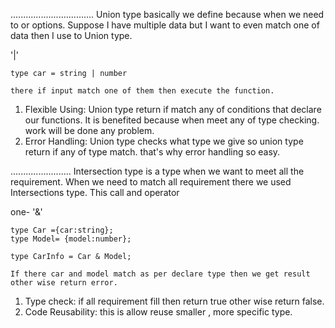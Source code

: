 <!-- Blog-1 -->

<!-- The significance of union and intersection types in Typescript. -->

..................<!-- Union Type -->...............
Union type basically we define because when we need to or options. Suppose I have multiple data but I want to even match one of data then I use to Union type.

<!-- ** Syntax** -->
 '|'  

 <!-- Example -->
 ```tsx
 type car = string | number

 there if input match one of them then execute the function.
```


 <!-- Significance -->
 1. Flexible Using: Union type return if match any of conditions that declare our functions. It is benefited because when meet any of type checking. work will be done any problem.
 2. Error Handling: Union type checks what type we give so union type return if any of type match. that's why error handling so easy.

 ..........<!-- Intersection Types -->..............
 Intersection type is a type when we want to meet all the requirement. When we need to match all requirement there we used Intersections type. This call and operator

  <!--Syntax  -->
  one- '&'

<!-- Example -->

```tsx
type Car ={car:string};
type Model= {model:number};

type CarInfo = Car & Model;

If there car and model match as per declare type then we get result other wise return error.
```

<!-- Significance -->
1. Type check: if all requirement fill then return true other wise return false.
2. Code Reusability: this is allow reuse smaller , more specific type.